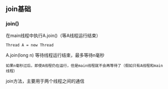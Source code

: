 ## join基础


### join()

在main线程中执行A.join()（等A线程运行结束）

    Thread A = new Thread

A.join(long n) 等待线程运行结束，最多等待n毫秒

    如果n毫秒过后，即使A线程仍在运行，但是main线程就不会再等待了（假如只有A线程和main线程）

join方法，主要用于两个线程之间的通信